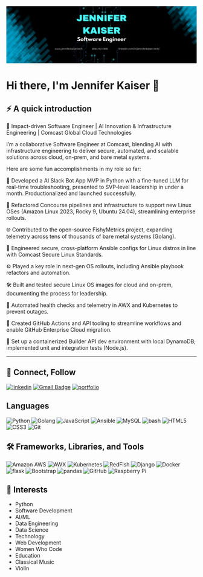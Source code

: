 <img src="https://github.com/jenniferKaiser21/jenniferKaiser21/blob/7cdaeec7348574611cf551a44f4fdfe71ff94b3e/_Banner.png">

# Hi there, I'm Jennifer Kaiser 👋


## ⚡ A quick introduction

🌟 Impact-driven Software Engineer | AI Innovation & Infrastructure Engineering | Comcast Global Cloud Technologies

I’m a collaborative Software Engineer at Comcast, blending AI with infrastructure engineering to deliver secure, automated, and scalable solutions across cloud, on-prem, and bare metal systems.

Here are some fun accomplishments in my role so far:

🤖 Developed a AI Slack Bot App MVP in Python with a fine-tuned LLM for real-time troubleshooting, presented to SVP-level leadership in under a month. Productionalized and launched successfully.

🔧 Refactored Concourse pipelines and infrastructure to support new Linux OSes (Amazon Linux 2023, Rocky 9, Ubuntu 24.04), streamlining enterprise rollouts.

🌐 Contributed to the open-source FishyMetrics project, expanding telemetry across tens of thousands of bare metal systems (Golang).

🔐 Engineered secure, cross-platform Ansible configs for Linux distros in line with Comcast Secure Linux Standards.

⚙️ Played a key role in next-gen OS rollouts, including Ansible playbook refactors and automation.

🛠 Built and tested secure Linux OS images for cloud and on-prem, documenting the process for leadership.

🧪 Automated health checks and telemetry in AWX and Kubernetes to prevent outages.

🚀 Created GitHub Actions and API tooling to streamline workflows and enable GitHub Enterprise Cloud migration.

🧱 Set up a containerized Builder API dev environment with local DynamoDB; implemented unit and integration tests (Node.js).

---

## 🤝 Connect, Follow
[![linkedin](https://img.shields.io/badge/linkedin-0A66C2?style=for-the-badge&logo=linkedin&logoColor=white)](https://www.linkedin.com/in/jenniferkaiser-tech)
[![Gmail Badge](https://img.shields.io/badge/-Email%20Me-c14438?style=for-the-badge&logo=Gmail&logoColor=white&link=mailto:jenniferkaiser.tech@gmail.com)](mailto:jenniferkaiser.tech@gmail.com)
[![portfolio](https://img.shields.io/badge/-Website-green?style=for-the-badge&logo=website&logoColor=white)](http://www.jenniferkaiser.tech)
<br>

## Languages
![Python](https://img.shields.io/badge/-Python-yellow?style=for-the-badge&logo=Python)
![Golang](https://img.shields.io/badge/-golang-blue?style=for-the-badge&logo=go)
![JavaScript](https://img.shields.io/badge/-javascript-yellow?style=for-the-badge&logo=javascript)
![Ansible](https://img.shields.io/badge/-ansible-black?style=for-the-badge&logo=ansible)
![MySQL](https://img.shields.io/badge/-MySQL-purple?style=for-the-badge&logo=mysql)
![bash](https://img.shields.io/badge/-bash-green?style=for-the-badge&logo=bash)
![HTML5](https://img.shields.io/badge/-HTML5-E34F26?style=for-the-badge&logo=html5&logoColor=white)
![CSS3](https://img.shields.io/badge/-CSS3-1572B6?style=for-the-badge&logo=css3)
![Git](https://img.shields.io/badge/-Git-black?style=for-the-badge&logo=git)
<br>

## 🛠 Frameworks, Libraries, and Tools
![Amazon AWS](https://img.shields.io/badge/Amazon%20AWS-yellow?style=for-the-badge&logo=amazon-aws)
![AWX](https://img.shields.io/badge/-awx-red?style=for-the-badge&logo=awx)
![Kubernetes](https://img.shields.io/badge/-kubernetes-black?style=for-the-badge&logo=kubernetes)
![RedFish](https://img.shields.io/badge/-redfish-red?style=for-the-badge&logo=redfish)
![Django](https://img.shields.io/badge/-Django-green?style=for-the-badge&logo=Django)
![Docker](https://img.shields.io/badge/-docker-black?style=for-the-badge&logo=docker)
![flask](https://img.shields.io/badge/-flask-red?style=for-the-badge&logo=flask)
![Bootstrap](https://img.shields.io/badge/-Bootstrap-563D7C?style=for-the-badge&logo=bootstrap)
![pandas](https://img.shields.io/badge/-pandas-black?style=for-the-badge&logo=pandas)
![GitHub](https://img.shields.io/badge/-GitHub-181717?style=for-the-badge&logo=github)
![Raspberry Pi](https://img.shields.io/badge/-Raspberry%20Pi-black?style=for-the-badge&logo=Raspberry-Pi)
<br>

## 🎻 Interests
* Python
* Software Development
* AI/ML
* Data Engineering
* Data Science
* Technology
* Web Development
* Women Who Code
* Education
* Classical Music
* Violin
